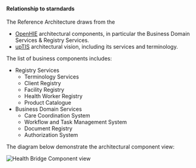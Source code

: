 


#### Relationship to starndards

The Reference Architecture draws from the

- [OpenHIE](https://ohie.org/) architectural components, in particular the Business Domain Services & Registry Services.
- [upTIS](https://www.tehik.ee/uue-polvkonna-tervise-infosusteem-uptis) architectural vision, including its services and terminology.

The list of business components includes:

- Registry Services
  - Terminology Services
  - Client Registry
  - Facility Registry
  - Health Worker Registry
  - Product Catalogue
- Business Domain Services
  - Care Coordination System
  - Workflow and Task Management System
  - Document Registry
  - Authorization System

The diagram below demonstrate the architectural component view:

![Health Bridge Component view](images/component-view.png)
